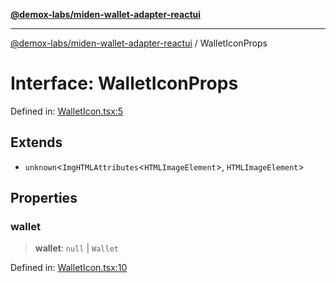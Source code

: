 [**@demox-labs/miden-wallet-adapter-reactui**](../README.md)

***

[@demox-labs/miden-wallet-adapter-reactui](../globals.md) / WalletIconProps

# Interface: WalletIconProps

Defined in: [WalletIcon.tsx:5](https://github.com/demox-labs/miden-wallet-adapter/blob/dace41a6cc08c0bf9f794ef1f69e3b9bfa985444/packages/ui/src/WalletIcon.tsx#L5)

## Extends

- `unknown`\<`ImgHTMLAttributes`\<`HTMLImageElement`\>, `HTMLImageElement`\>

## Properties

### wallet

> **wallet**: `null` \| `Wallet`

Defined in: [WalletIcon.tsx:10](https://github.com/demox-labs/miden-wallet-adapter/blob/dace41a6cc08c0bf9f794ef1f69e3b9bfa985444/packages/ui/src/WalletIcon.tsx#L10)
